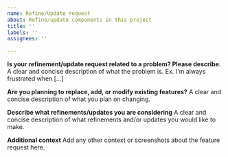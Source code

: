 ```yaml
---
name: Refine/Update request
about: Refine/update components in this project
title: ''
labels: ''
assignees: ''

---
```


**Is your refinement/update request related to a problem? Please describe.**
A clear and concise description of what the problem is. Ex. I'm always frustrated when [...]

**Are you planning to replace, add, or modify existing features?**
A clear and concise description of what you plan on changing.

**Describe what refinements/updates you are considering**
A clear and concise description of what refinements and/or updates you would like to make.

**Additional context**
Add any other context or screenshots about the feature request here.
